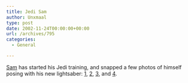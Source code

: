 ```yaml
---
title: Jedi Sam
author: Unxmaal
type: post
date: 2002-11-24T00:00:00+00:00
url: /archives/795
categories:
  - General

---
```

[Sam][1] has started his Jedi training, and snapped a few photos of himself posing with his new lightsaber: [1][2], [2][3], [3][4], and [4][5].

 [1]: http://samarnold.net/
 [2]: http://samarnold.net/images/JediSam1.jpg
 [3]: http://samarnold.net/images/JediSam2.jpg
 [4]: http://samarnold.net/images/BountyHunterSam01.jpg
 [5]: http://samarnold.net/images/BountyHunterSam02.jpg